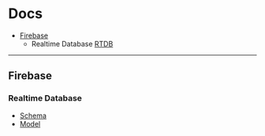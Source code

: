 # Docs

- [Firebase](#firebase)
  - Realtime Database [RTDB](#rtdb)

---

<a id="firebase"></a>
## Firebase

<a id="rtdb"></a>
### Realtime Database

- [Schema](#rtdb-schema)
- [Model](#rtdb-schema)
